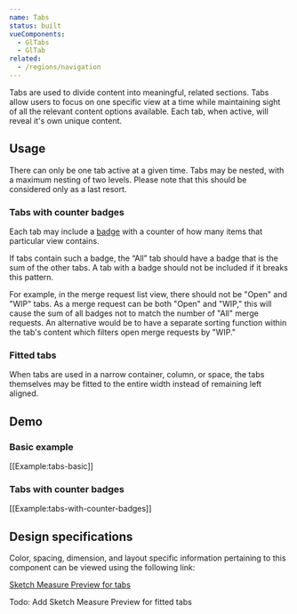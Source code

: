 ```yaml
---
name: Tabs
status: built
vueComponents:
  - GlTabs
  - GlTab
related:
  - /regions/navigation
---
```


Tabs are used to divide content into meaningful, related sections. Tabs allow users to focus on one specific view at a time while maintaining sight of all the relevant content options available. Each tab, when active, will reveal it's own unique content.

## Usage

There can only be one tab active at a given time. Tabs may be nested, with a maximum nesting of two levels. Please note that this should be considered only as a last resort.

### Tabs with counter badges

Each tab may include a [badge](/product-components/badge) with a counter of how many items that particular view contains.

If tabs contain such a badge, the “All” tab should have a badge that is the sum of the other tabs. A tab with a badge should not be included if it breaks this pattern.

For example, in the merge request list view, there should not be "Open" and "WIP" tabs. As a merge request can be both "Open" and "WIP," this will cause the sum of all badges not to match the number of "All" merge requests. An alternative would be to have a separate sorting function within the tab's content which filters open merge requests by "WIP."

### Fitted tabs

When tabs are used in a narrow container, column, or space, the tabs themselves may be fitted to the entire width instead of remaining left aligned.

## Demo

### Basic example

[[Example:tabs-basic]]

### Tabs with counter badges

[[Example:tabs-with-counter-badges]]

## Design specifications

Color, spacing, dimension, and layout specific information pertaining to this component can be viewed using the following link:

[Sketch Measure Preview for tabs](https://gitlab-org.gitlab.io/gitlab-design/hosted/design-gitlab-specs/tabs-spec-previews/)

Todo: Add Sketch Measure Preview for fitted tabs
